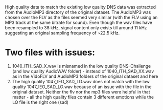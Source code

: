 High quality data to match the existing low quality DNS data was extracted from the AudioMP3 directory of the original dataset. The AudioMP3 was chosen over the FLV as the files seemed very similar (with the FLV using an MP3 track at the same bitrate for sound). Even though the wav files have been resampled to 38 kHz, signal content only exists till around 11 kHz suggesting an original sampling frequency of ~22.5 kHz.

# Two files with issues:
1. 1040_ITH_SAD_X.wav is misnamed in the low quality DNS-Challenge (and low quality AudioWAV folder) - instead of 1040_ITH_SAD_XX.wav as in the VidoFLV and AudioMP3 folders of the original dataset and here
2. The high quality 1047_IEO_SAD_LO.wav does not match with the low quality 1047_IEO_SAD_LO.wav because of an issue with the file in the original dataset. Neither the flv nor the mp3 files were helpful in that matter - all the high quality files contain 3 different emotions while the LQ file is the right one (sad)
